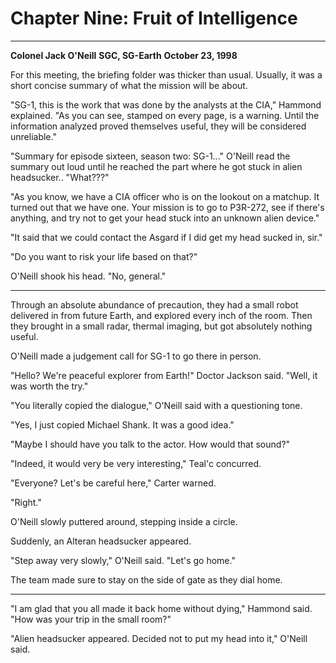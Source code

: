 # Chapter Nine: Fruit of Intelligence

***
**Colonel Jack O'Neill**
**SGC, SG-Earth**
**October 23, 1998**

For this meeting, the briefing folder was thicker than usual. Usually, it was a short concise summary of what the mission will be about.

"SG-1, this is the work that was done by the analysts at the CIA," Hammond explained. "As you can see, stamped on every page, is a warning. Until the information analyzed proved themselves useful, they will be considered unreliable."

"Summary for episode sixteen, season two: SG-1..." O'Neill read the summary out loud until he reached the part where he got stuck in alien headsucker.. "What???"

"As you know, we have a CIA officer who is on the lookout on a matchup. It turned out that we have one. Your mission is to go to P3R-272, see if there's anything, and try not to get your head stuck into an unknown alien device."

"It said that we could contact the Asgard if I did get my head sucked in, sir."

"Do you want to risk your life based on that?"

O'Neill shook his head. "No, general."

***

Through an absolute abundance of precaution, they had a small robot delivered in from future Earth, and explored every inch of the room. Then they brought in a small radar, thermal imaging, but got absolutely nothing useful.

O'Neill made a judgement call for SG-1 to go there in person.

"Hello? We're peaceful explorer from Earth!" Doctor Jackson said. "Well, it was worth the try."

"You literally copied the dialogue," O'Neill said with a questioning tone.

"Yes, I just copied Michael Shank. It was a good idea."

"Maybe I should have you talk to the actor. How would that sound?"

"Indeed, it would very be very interesting," Teal'c concurred.

"Everyone? Let's be careful here," Carter warned.

"Right."

O'Neill slowly puttered around, stepping inside a circle.

Suddenly, an Alteran headsucker appeared.

"Step away very slowly," O'Neill said. "Let's go home."

The team made sure to stay on the side of gate as they dial home.

***

"I am glad that you all made it back home without dying," Hammond said. "How was your trip in the small room?"

"Alien headsucker appeared. Decided not to put my head into it," O'Neill said.
